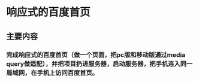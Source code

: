 # 响应式的百度首页
## 主要内容
### 完成响应式的百度首页（做一个页面，把pc版和移动版通过media query做适配），并把项目扔进服务器，启动服务器，把手机连入同一局域网，在手机上访问百度首页。